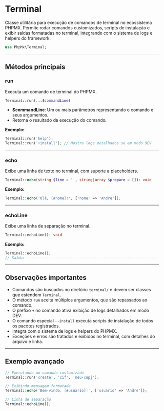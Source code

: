# Terminal

Classe utilitária para execução de comandos de terminal no ecossistema PHPMX. Permite rodar comandos customizados, scripts de instalação e exibir saídas formatadas no terminal, integrando com o sistema de logs e helpers do framework.

```php
use PhpMx\Terminal;
```

---

## Métodos principais

### run

Executa um comando de terminal do PHPMX.

```php
Terminal::run(...$commandLine)
```

- **$commandLine**: Um ou mais parâmetros representando o comando e seus argumentos.
- Retorna o resultado da execução do comando.

**Exemplo:**

```php
Terminal::run('help');
Terminal::run('+install'); // Mostra logs detalhados se em modo DEV
```

---

### echo

Exibe uma linha de texto no terminal, com suporte a placeholders.

```php
Terminal::echo(string $line = '', string|array $prepare = []): void
```

**Exemplo:**

```php
Terminal::echo('Olá, [#nome]!', ['nome' => 'Andre']);
```

---

### echoLine

Exibe uma linha de separação no terminal.

```php
Terminal::echoLine(): void
```

**Exemplo:**

```php
Terminal::echoLine();
// Saída: ------------------------------------------------------------
```

---

## Observações importantes

- Comandos são buscados no diretório `terminal/` e devem ser classes que estendem `Terminal`.
- O método `run` aceita múltiplos argumentos, que são repassados ao comando.
- O prefixo `+` no comando ativa exibição de logs detalhados em modo DEV.
- O comando especial `--install` executa scripts de instalação de todos os pacotes registrados.
- Integra com o sistema de logs e helpers do PHPMX.
- Exceções e erros são tratados e exibidos no terminal, com detalhes do arquivo e linha.

---

## Exemplo avançado

```php
// Executando um comando customizado
Terminal::run('create', 'cif', 'meu-cnpj');

// Exibindo mensagem formatada
Terminal::echo('Bem-vindo, [#usuario]!', ['usuario' => 'Andre']);

// Linha de separação
Terminal::echoLine();
```
